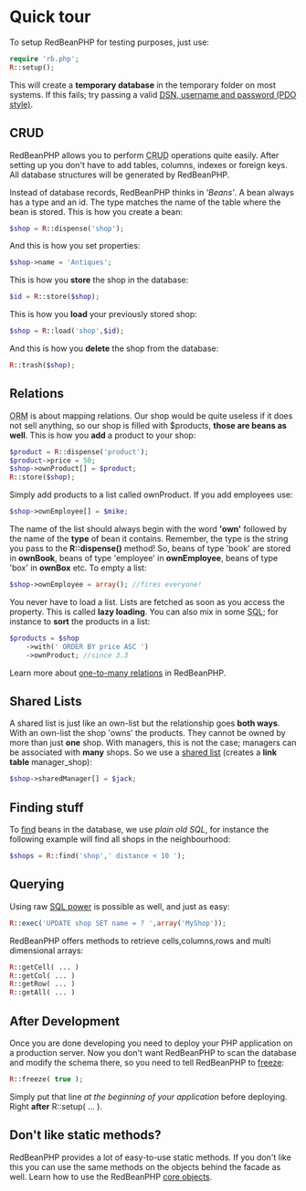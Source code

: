 # Quick tour

To setup RedBeanPHP for testing purposes, just use:

```php
require 'rb.php';
R::setup();
```

This will create a **temporary database** in the temporary folder on most systems. If this fails; try passing
a valid [DSN, username and password (PDO style)](/setup "Setting up RedBeanPHP").

## CRUD

RedBeanPHP allows you to perform
<abbr title="C.R.U.D. stands for CREATE, RETRIEVE, UPDATE, DELETE.">CRUD</abbr> operations quite easily. After setting up you don't have to add tables, columns, indexes or
foreign keys. All database structures will be generated by RedBeanPHP.

Instead of database records, RedBeanPHP thinks in _'Beans'_.
A bean always has a type and an id. The type matches the name of the table where the bean is stored.
This is how you create a bean:

```php
$shop = R::dispense('shop');
```

And this is how you set properties:

```php
$shop->name = 'Antiques';
```

This is how you **store** the shop in the database:

```php
$id = R::store($shop);
```

This is how you **load** your previously stored shop:

```php
$shop = R::load('shop',$id);
```

And this is how you **delete** the shop from the database:

```php
R::trash($shop);
```

## Relations

<abbr title="Object Relational Mapping">ORM</abbr> is about mapping relations. Our shop would be quite useless if it
does not sell anything, so our shop is filled with $products, **those are beans as well**.
This is how you **add** a product to your shop:

```php
$product = R::dispense('product');
$product->price = 50;
$shop->ownProduct[] = $product;
R::store($shop);
```

Simply add products to a list called ownProduct. If you add employees use:

```php
$shop->ownEmployee[] = $mike;
```

The name of the list should always begin with the word **'own'** followed by the
name of the **type** of bean it contains. Remember, the type is the string you pass to the
**R::dispense()** method! So, beans of type 'book' are stored in **ownBook**,
beans of type 'employee'
in **ownEmployee**, beans of type 'box' in **ownBox** etc. To empty a list:

```php
$shop->ownEmployee = array(); //fires everyone!
```

You never have to load a list. Lists are fetched as soon as you access the
property. This is called **lazy loading**. You can also mix in some <abbr title="Structured Query Language">SQL</abbr>;
for instance to **sort** the products in a list:

```php
$products = $shop
	->with(' ORDER BY price ASC ')
	->ownProduct; //since 3.3
```

Learn more about [one-to-many relations](/adding_lists "1-N relations") in RedBeanPHP.

## Shared Lists

A shared list is just like an own-list but the relationship goes **both ways**.
With an own-list the shop 'owns' the products. They cannot be owned by
more than just **one** shop. With managers, this is not the case; managers
can be associated with **many** shops. So we use a
[shared list](/shared_lists "many-to-many relations in RedBeanPHP") (creates a
**link table** manager_shop):

```php
$shop->sharedManager[] = $jack;
```

## Finding stuff

To [find](/finding_beans "Finding beans in the database")
beans in the database, we use _plain old SQL_, for instance the following example
will find all shops in the neighbourhood:

```php
$shops = R::find('shop',' distance < 10 ');
```

## Querying

Using raw [SQL power](/queries "Querying") is possible as well, and just as easy:

```php
R::exec('UPDATE shop SET name = ? ',array('MyShop'));
```

RedBeanPHP offers methods to retrieve cells,columns,rows and multi dimensional arrays:

```php
R::getCell( ... )
R::getCol( ... )
R::getRow( ... )
R::getAll( ... )
```

## After Development

Once you are done developing you need to deploy your PHP application on a
production server. Now you don't want RedBeanPHP to scan the database and
modify the schema there, so you need to tell RedBeanPHP to [freeze](/freeze "Freezing the beans!"):

```php
R::freeze( true );
```

Simply put that line _at the beginning of your application_ before deploying.
Right **after** R::setup( ... ).

## Don't like static methods?

RedBeanPHP provides a lot of easy-to-use static methods. If you don't like
this you can use the same methods on the objects behind the facade as well.
Learn how to use the RedBeanPHP [core objects](/internals#objects "Learn how to use objects instead of static methods.").
